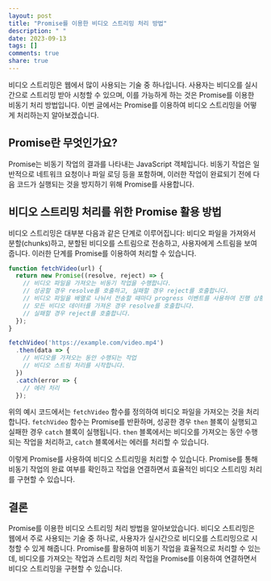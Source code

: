 ```yaml
---
layout: post
title: "Promise를 이용한 비디오 스트리밍 처리 방법"
description: " "
date: 2023-09-13
tags: []
comments: true
share: true
---
```


비디오 스트리밍은 웹에서 많이 사용되는 기술 중 하나입니다. 사용자는 비디오를 실시간으로 스트리밍 받아 시청할 수 있으며, 이를 가능하게 하는 것은 Promise를 이용한 비동기 처리 방법입니다. 이번 글에서는 Promise를 이용하여 비디오 스트리밍을 어떻게 처리하는지 알아보겠습니다.

## Promise란 무엇인가요?

Promise는 비동기 작업의 결과를 나타내는 JavaScript 객체입니다. 비동기 작업은 일반적으로 네트워크 요청이나 파일 로딩 등을 포함하며, 이러한 작업이 완료되기 전에 다음 코드가 실행되는 것을 방지하기 위해 Promise를 사용합니다.

## 비디오 스트리밍 처리를 위한 Promise 활용 방법

비디오 스트리밍은 대부분 다음과 같은 단계로 이루어집니다: 비디오 파일을 가져와서 분할(chunks)하고, 분할된 비디오를 스트림으로 전송하고, 사용자에게 스트림을 보여줍니다. 이러한 단계를 Promise를 이용하여 처리할 수 있습니다.

```javascript
function fetchVideo(url) {
  return new Promise((resolve, reject) => {
    // 비디오 파일을 가져오는 비동기 작업을 수행합니다.
    // 성공할 경우 resolve를 호출하고, 실패할 경우 reject를 호출합니다.
    // 비디오 파일을 배열로 나눠서 전송할 때마다 progress 이벤트를 사용하여 진행 상황을 업데이트합니다.
    // 모든 비디오 데이터를 가져온 경우 resolve를 호출합니다.
    // 실패할 경우 reject를 호출합니다.
  });
}

fetchVideo('https://example.com/video.mp4')
  .then(data => {
    // 비디오를 가져오는 동안 수행되는 작업
    // 비디오 스트림 처리를 시작합니다.
  })
  .catch(error => {
    // 에러 처리
  });
```

위의 예시 코드에서는 `fetchVideo` 함수를 정의하여 비디오 파일을 가져오는 것을 처리합니다. `fetchVideo` 함수는 Promise를 반환하며, 성공한 경우 `then` 블록이 실행되고 실패한 경우 `catch` 블록이 실행됩니다. `then` 블록에서는 비디오를 가져오는 동안 수행되는 작업을 처리하고, `catch` 블록에서는 에러를 처리할 수 있습니다.

이렇게 Promise를 사용하여 비디오 스트리밍을 처리할 수 있습니다. Promise를 통해 비동기 작업의 완료 여부를 확인하고 작업을 연결하면서 효율적인 비디오 스트리밍 처리를 구현할 수 있습니다.

## 결론

Promise를 이용한 비디오 스트리밍 처리 방법을 알아보았습니다. 비디오 스트리밍은 웹에서 주로 사용되는 기술 중 하나로, 사용자가 실시간으로 비디오를 스트리밍으로 시청할 수 있게 해줍니다. Promise를 활용하여 비동기 작업을 효율적으로 처리할 수 있는데, 비디오를 가져오는 작업과 스트리밍 처리 작업을 Promise를 이용하여 연결하면서 비디오 스트리밍을 구현할 수 있습니다.